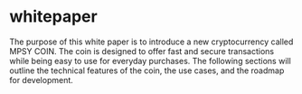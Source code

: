 # whitepaper
The purpose of this white paper is to introduce a new cryptocurrency called MPSY COIN. The coin is designed to offer fast and secure transactions while being easy to use for everyday purchases. The following sections will outline the technical features of the coin, the use cases, and the roadmap for development.
